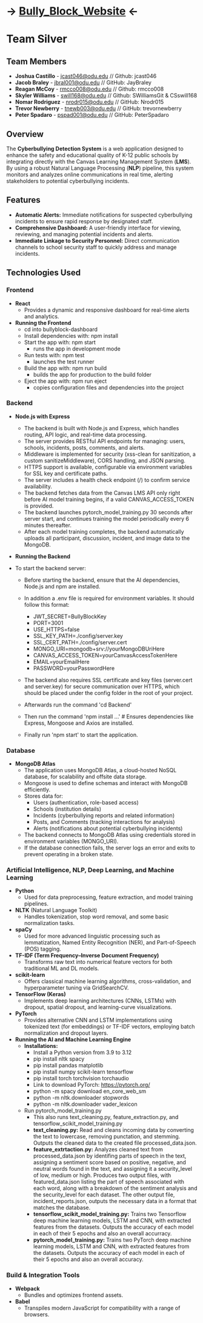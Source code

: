 # -> [Bully_Block_Website](https://jcast046.github.io/Bully_Block_Website/) <-
# Team Silver

## Team Members
- **Joshua Castillo** - jcast046@odu.edu // Github: jcast046  
- **Jacob Braley** - jbral001@odu.edu // GitHub: JayBraley  
- **Reagan McCoy** - rmcco008@odu.edu // Github: rmcco008  
- **Skyler Williams** - swill168@odu.edu // Github: SWilliamsGit & CSswill168  
- **Nomar Rodriguez** - nrodr015@odu.edu // GitHub: Nrodr015  
- **Trevor Newberry** - tnewb003@odu.edu // GitHub: trevornewberry  
- **Peter Spadaro** - pspad001@odu.edu // GitHub: PeterSpadaro  


## Overview
The **Cyberbullying Detection System** is a web application designed to enhance the safety and educational quality of K-12 public schools by integrating directly with the Canvas Learning Management System (**LMS**). By using a robust Natural Language Processing (**NLP**) pipeline, this system monitors and analyzes online communications in real time, alerting stakeholders to potential cyberbullying incidents.

## Features
- **Automatic Alerts:** Immediate notifications for suspected cyberbullying incidents to ensure rapid response by designated staff.  
- **Comprehensive Dashboard:** A user-friendly interface for viewing, reviewing, and managing potential incidents and alerts.  
- **Immediate Linkage to Security Personnel:** Direct communication channels to school security staff to quickly address and manage incidents.


## Technologies Used

### Frontend
- **React**  
  - Provides a dynamic and responsive dashboard for real-time alerts and analytics.
- **Running the Frontend** 
  - cd into bullyblock-dashboard
  - Install dependencies with: npm install
  - Start the app with: npm start
      - runs the app in development mode
  - Run tests with: npm test
      - launches the test runner
  - Build the app with: npm run build
      - builds the app for production to the build folder
  - Eject the app with: npm run eject
      - copies configuration files and dependencies into the project

### Backend
- **Node.js with Express**  
  - The backend is built with Node.js and Express, which handles routing, API logic, and real-time data processing.
  - The server provides RESTful API endpoints for managing: users, schools, incidents, posts, comments, and alerts.
  - Middleware is implemented for security (xss-clean for sanitization, a custom sanitizeMiddleware), CORS handling, and JSON parsing.
  - HTTPS support is available, configurable via environment variables for SSL key and certificate paths.
  - The server includes a health check endpoint (/) to confirm service availability.
  - The backend fetches data from the Canvas LMS API only right before AI model training begins, if a valid CANVAS_ACCESS_TOKEN is provided.
  - The backend launches pytorch_model_training.py 30 seconds after server start, and continues training the model periodically every 6 minutes thereafter.
  - After each model training completes, the backend automatically uploads all participant, discussion, incident, and image data to the MongoDB.
 
- **Running the Backend**
- To start the backend server:
  - Before starting the backend, ensure that the AI dependencies, Node.js and npm are installed.
    
  - In addition a .env file is required for environment variables. It should follow this format:
      - JWT_SECRET=BullyBlockKey
      - PORT=3001
      - USE_HTTPS=false
      - SSL_KEY_PATH=./config/server.key
      - SSL_CERT_PATH=./config/server.cert
      - MONGO_URI=mongodb+srv://yourMongoDBUriHere
      - CANVAS_ACCESS_TOKEN=yourCanvasAccessTokenHere
      - EMAIL=yourEmailHere
      - PASSWORD=yourPasswordHere
 
  - The backend also requires SSL certificate and key files (server.cert and server.key) for secure communication over HTTPS, which should be placed under the config folder in the root of your project.
  - Afterwards run the command 'cd Backend' 
  - Then run the command 'npm install ...'  # Ensures dependencies like Express, Mongoose and Axios are installed.
  - Finally run 'npm start' to start the application.
    
### Database
- **MongoDB Atlas**  
  - The application uses MongoDB Atlas, a cloud-hosted NoSQL database, for scalability and offsite data storage.
  - Mongoose is used to define schemas and interact with MongoDB efficiently.
  - Stores data for:
    - Users (authentication, role-based access)
    - Schools (institution details)
    - Incidents (cyberbullying reports and related information)
    - Posts, and Comments (tracking interactions for analysis)
    - Alerts (notifications about potential cyberbullying incidents)
  - The backend connects to MongoDB Atlas using credentials stored in environment variables (MONGO_URI).
  - If the database connection fails, the server logs an error and exits to prevent operating in a broken state.

### Artificial Intelligence, NLP, Deep Learning, and Machine Learning
- **Python**  
  - Used for data preprocessing, feature extraction, and model training pipelines.
- **NLTK** (Natural Language Toolkit)  
  - Handles tokenization, stop word removal, and some basic normalization tasks.
- **spaCy**  
  - Used for more advanced linguistic processing such as lemmatization, Named Entity Recognition (NER), and Part-of-Speech (POS) tagging.
- **TF-IDF (Term Frequency–Inverse Document Frequency)**  
  - Transforms raw text into numerical feature vectors for both traditional ML and DL models.
- **scikit-learn**  
  - Offers classical machine learning algorithms, cross-validation, and hyperparameter tuning via GridSearchCV.
- **TensorFlow (Keras)**  
  - Implements deep learning architectures (CNNs, LSTMs) with dropout, spatial dropout, and learning-curve visualizations.
- **PyTorch**  
  - Provides alternative CNN and LSTM implementations using tokenized text (for embeddings) or TF-IDF vectors, employing batch normalization and dropout layers.
- **Running the AI and Machine Learning Engine**
  - **Installations:**
    - Install a Python version from 3.9 to 3.12 
    - pip install nltk spacy
    - pip install pandas matplotlib
    - pip install numpy scikit-learn tensorflow
    - pip install torch torchvision torchaudio
    - Link to download PyTorch: https://pytorch.org/
    - python -m spacy download en_core_web_sm
    - python -m nltk.downloader stopwords
    - python -m nltk.downloader vader_lexicon
  - Run pytorch_model_training.py
    - This also runs text_cleaning.py, feature_extraction.py, and tensorflow_scikit_model_training.py
    - **text_cleaning.py:** Read and cleans incoming data by converting the text to lowercase, removing punctation, and stemming. Outputs the cleaned data to the created file processed_data.json.
    - **feature_extrtaction.py:** Analyzes cleaned text from processed_data.json by identifing parts of speech in the text, assigning a sentiment score based on positive, negative, and neutral words found in the text, and assigning it a security_level of low, medium or high. Produces two output files, with featured_data.json listing the part of speech associated with each word, along with a breakdown of the sentiment analysis and the security_level for each dataset. The other output file, incident_reports.json, outputs the necessary data in a format that matches the database.
    - **tensorflow_scikit_model_training.py:** Trains two Tensorflow deep machine learning models, LSTM and CNN, with extracted features from the datasets. Outputs the accuracy of each model in each of their 5 epochs and also an overall accurracy.
    - **pytorch_model_training.py:** Trains two PyTorch deep machine learning models, LSTM and CNN, with extracted features from the datasets. Outputs the accuracy of each model in each of their 5 epochs and also an overall accuracy.

### Build & Integration Tools
- **Webpack**  
  - Bundles and optimizes frontend assets.
- **Babel**  
  - Transpiles modern JavaScript for compatibility with a range of browsers.
